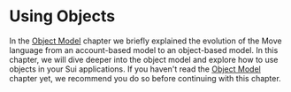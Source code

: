 # Using Objects

In the [Object Model](./../object) chapter we briefly explained the evolution of the Move language from an account-based model to an object-based model. In this chapter, we will dive deeper into the object model and explore how to use objects in your Sui applications. If you haven't read the [Object Model](./../object) chapter yet, we recommend you do so before continuing with this chapter.

